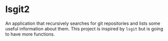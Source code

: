 # lsgit2

An application that recursively searches for git repositories and lists some useful information about them.
This project is inspired by `lsgit` but is going to have more functions.
